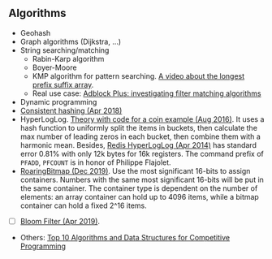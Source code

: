 
## Algorithms
* Geohash
* Graph algorithms (Dijkstra, ...)
* String searching/matching
  * Rabin-Karp algorithm
  * Boyer-Moore
  * KMP algorithm for pattern searching. [A video about the longest prefix suffix array](https://www.youtube.com/watch?v=tWDUjkMv6Lc&feature=youtu.be).
  * Real use case: [Adblock Plus: investigating filter matching algorithms](https://adblockplus.org/blog/investigating-filter-matching-algorithms)
* Dynamic programming
* [Consistent hashing (Apr 2018)](https://juejin.im/post/5ae1476ef265da0b8d419ef2)
* HyperLogLog. [Theory with code for a coin example (Aug 2016)](https://thoughtbot.com/blog/hyperloglogs-in-redis#the-theory-behind-hyperloglogs). It uses a hash function to uniformly split the items in buckets, then calculate the max number of leading zeros in each bucket, then combine them with a harmonic mean. Besides, [Redis HyperLogLog (Apr 2014)](http://antirez.com/news/75) has standard error 0.81% with only 12k bytes for 16k registers. The command prefix of `PFADD`, `PFCOUNT` is in honor of Philippe Flajolet.
* [RoaringBitmap (Dec 2019)](https://www.jianshu.com/p/818ac4e90daf). Use the most significant 16-bits to assign containers. Numbers with the same most significant 16-bits will be put in the same container. The container type is dependent on the number of elements: an array container can hold up to 4096 items, while a bitmap container can hold a fixed 2^16 items.
* [ ] [Bloom Filter (Apr 2019)](https://www.jianshu.com/p/bef2ec1c361f).
* Others: [Top 10 Algorithms and Data Structures for Competitive Programming](https://www.geeksforgeeks.org/top-algorithms-and-data-structures-for-competitive-programming/)
